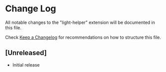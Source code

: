 # Change Log

All notable changes to the "light-helper" extension will be documented in this file.

Check [Keep a Changelog](http://keepachangelog.com/) for recommendations on how to structure this file.

## [Unreleased]

- Initial release